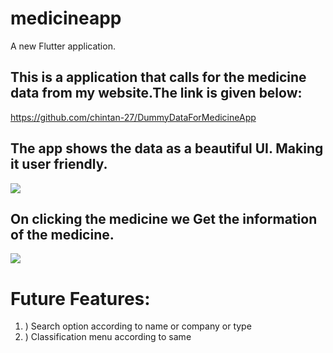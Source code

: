 # medicineapp

A new Flutter application.

## This is a application that calls for the medicine data from my website.The link is given below:

https://github.com/chintan-27/DummyDataForMedicineApp

## The app shows the data as a beautiful UI. Making it user friendly.

![](https://github.com/chintan-27/Medicine_App/blob/master/b.gif)

## On clicking the medicine we Get the information of the medicine.
![](https://github.com/chintan-27/Medicine_App/blob/master/a.gif)

# Future Features:
1. )  Search option according to name or company or type 
2. ) Classification menu according to same
